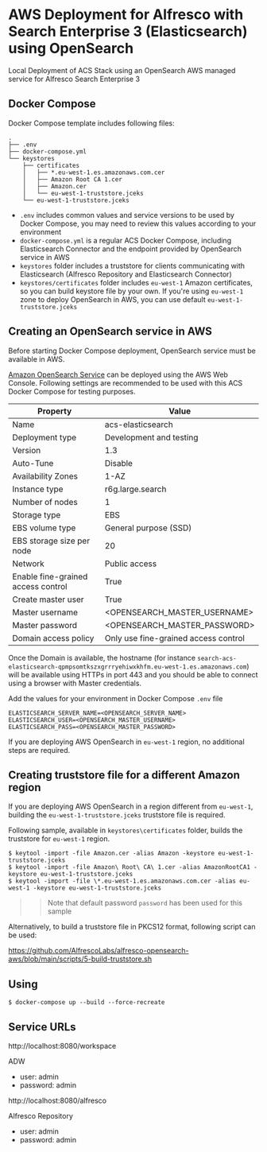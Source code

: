 # AWS Deployment for Alfresco with Search Enterprise 3 (Elasticsearch) using OpenSearch

Local Deployment of ACS Stack using an OpenSearch AWS managed service for Alfresco Search Enterprise 3

## Docker Compose

Docker Compose template includes following files:

```
.
├── .env
├── docker-compose.yml
└── keystores
    ├── certificates
    │   ├── *.eu-west-1.es.amazonaws.com.cer
    │   ├── Amazon Root CA 1.cer
    │   ├── Amazon.cer
    │   └── eu-west-1-truststore.jceks
    └── eu-west-1-truststore.jceks
```

* `.env` includes common values and service versions to be used by Docker Compose, you may need to review this values according to your environment
* `docker-compose.yml` is a regular ACS Docker Compose, including Elasticsearch Connector and the endpoint provided by OpenSearch service in AWS
* `keystores` folder includes a truststore for clients communicating with Elasticsearch (Alfresco Repository and Elasticsearch Connector)
* `keystores/certificates` folder includes `eu-west-1` Amazon certificates, so you can build keystore file by your own. If you're using `eu-west-1` zone to deploy OpenSearch in AWS, you can use default `eu-west-1-truststore.jceks`


## Creating an OpenSearch service in AWS

Before starting Docker Compose deployment, OpenSearch service must be available in AWS.

[Amazon OpenSearch Service](https://docs.aws.amazon.com/opensearch-service/latest/developerguide/gsg.html) can be deployed using the AWS Web Console. Following settings are recommended to be used with this ACS Docker Compose for testing purposes.

| Property                           | Value                                |
|------------------------------------|--------------------------------------|
| Name                               | acs-elasticsearch                    |
| Deployment type                    | Development and testing              |
| Version                            | 1.3                                  |
| Auto-Tune                          | Disable                              |
| Availability Zones                 | 1-AZ                                 |
| Instance type                      | r6g.large.search                     |
| Number of nodes                    | 1                                    |
| Storage type                       | EBS                                  |
| EBS volume type                    | General purpose (SSD)                |
| EBS storage size per node          | 20                                   |
| Network                            | Public access                        |
| Enable fine-grained access control | True                                 |
| Create master user                 | True                                 |
| Master username                    | <OPENSEARCH_MASTER_USERNAME>                           |
| Master password                    | <OPENSEARCH_MASTER_PASSWORD>                           |
| Domain access policy               | Only use fine-grained access control |

Once the Domain is available, the hostname (for instance `search-acs-elasticsearch-qpmpsomtkszxgrrryehiwxkhfm.eu-west-1.es.amazonaws.com`) will be available using HTTPs in port 443 and you should be able to connect using a browser with Master credentials.

Add the values for your environment in Docker Compose `.env` file

```
ELASTICSEARCH_SERVER_NAME=<OPENSEARCH_SERVER_NAME>
ELASTICSEARCH_USER=<OPENSEARCH_MASTER_USERNAME>
ELASTICSEARCH_PASS=<OPENSEARCH_MASTER_PASSWORD>
```

If you are deploying AWS OpenSearch in `eu-west-1` region, no additional steps are required.


## Creating truststore file for a different Amazon region

If you are deploying AWS OpenSearch in a region different from `eu-west-1`, building the `eu-west-1-truststore.jceks` truststore file is required.

Following sample, available in `keystores\certificates` folder, builds the truststore for `eu-west-1` region.

```
$ keytool -import -file Amazon.cer -alias Amazon -keystore eu-west-1-truststore.jceks
$ keytool -import -file Amazon\ Root\ CA\ 1.cer -alias AmazonRootCA1 -keystore eu-west-1-truststore.jceks
$ keytool -import -file \*.eu-west-1.es.amazonaws.com.cer -alias eu-west-1 -keystore eu-west-1-truststore.jceks
```

>> Note that default password `password` has been used for this sample

Alternatively, to build a truststore file in PKCS12 format, following script can be used:

https://github.com/AlfrescoLabs/alfresco-opensearch-aws/blob/main/scripts/5-build-truststore.sh


## Using

```
$ docker-compose up --build --force-recreate
```

## Service URLs

http://localhost:8080/workspace

ADW
* user: admin
* password: admin

http://localhost:8080/alfresco

Alfresco Repository
* user: admin
* password: admin
